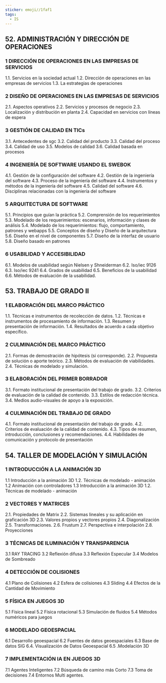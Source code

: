 ```yaml
---
sticker: emoji//1faf1
tags:
  - IS
---
```

## 52. ADMINISTRACIÓN Y DIRECCIÓN DE OPERACIONES 

### 1 DIRECCIÓN DE OPERACIONES EN LAS EMPRESAS DE SERVICIOS
1.1. Servicios en la sociedad actual 
1.2. Dirección de operaciones en las empresas de servicios 
1.3. La estrategias de operaciones

### 2 DISEÑO DE OPERACIONES EN LAS EMPRESAS DE SERVICIOS 
2.1. Aspectos operativos
2.2. Servicios y procesos de negocio
2.3. Localización y distribución en planta
2.4. Capacidad en servicios con líneas de espera

### 3 GESTIÓN DE CALIDAD EN TICs
3.1. Antecedentes de sgc 
3.2. Calidad del producto 
3.3. Calidad del proceso 
3.4. Calidad de uso 
3.5. Modelos de calidad 
3.6. Calidad basada en procesos 

### 4 INGENIERÍA DE SOFTWARE USANDO EL SWEBOK 
4.1. Gestión de la configuración del software
4.2. Gestión de la ingeniería del software 
4.3. Proceso de la ingeniería del software 
4.4. Instrumentos y métodos de la ingeniería del software 
4.5. Calidad del software 
4.6. Disciplinas relacionadas con la ingeniería del software 

### 5 ARQUITECTURA DE SOFTWARE
5.1. Principios que guían la práctica 
5.2. Comprensión de los requerimientos
5.3. Modelado de los requerimientos: escenarios, información y clases de análisis 
5.4. Modelado de los requerimientos: flujo, comportamiento, patrones y webapps 
5.5. Conceptos de diseño y Diseño de la arquitectura 
5.6. Diseño en el nivel de componentes 
5.7. Diseño de la interfaz de usuario
5.8. Diseño basado en patrones

### 6 USABILIDAD Y ACCESIBILIDAD
6.1. Modelos de usabilidad según Nielsen y Shneiderman 
6.2. Iso/iec 9126 
6.3. Iso/iec 9241
6.4. Grados de usabilidad 
6.5. Beneficios de la usabilidad 
6.6. Métodos de evaluación de la usabilidad.

## 53. TRABAJO DE GRADO II

### 1 ELABORACIÓN DEL MARCO PRÁCTICO 
1.1. Técnicas e instrumentos de recolección de datos.
1.2. Técnicas e instrumentos de procesamiento de información.
1.3. Resumen y presentación de información.
1.4. Resultados de acuerdo a cada objetivo específico.

### 2 CULMINACIÓN DEL MARCO PRÁCTICO 
2.1. Formas de demostración de hipótesis (si corresponde).
2.2. Propuesta de solución o aporte teórico.
2.3. Métodos de evaluación de viabilidades.
2.4. Técnicas de modelado y simulación.

### 3 ELABORACIÓN DEL PRIMER BORRADOR
3.1. Formato institucional de presentación del trabajo de grado.
3.2. Criterios de evaluación de la calidad de contenido.
3.3. Estilos de redacción técnica. 
3.4. Medios audio-visuales de apoyo a la exposición.

### 4 CULMINACIÓN DEL TRABAJO DE GRADO
4.1. Formato institucional de presentación del trabajo de grado.
4.2. Criterios de evaluación de la calidad de contenido. 
4.3. Tipos de resumen, introducción, conclusiones y recomendaciones. 4.4. Habilidades de comunicación y protocolo de presentación 

## 54. TALLER DE MODELACIÓN Y SIMULACIÓN

### 1 INTRODUCCIÓN A LA ANIMACIÓN 3D 
1.1 Introducción a la animación 3D 
1.2. Técnicas de modelado - animación 
1.2 Animación con controladores 1.3 Introducción a la animación 3D 
1.2. Técnicas de modelado - animación 

### 2 VECTORES Y MATRICES
2.1. Propiedades de Matrix
2.2. Sistemas lineales y su aplicación en graficación 3D 
2.3. Valores propios y vectores propios
2.4. Diagonalización 
2.5. Transformaciones. 
2.6. Frustum 
2.7. Perspectiva e interpolación
2.8. Proyecciones 

### 3 TÉCNICAS DE ILUMINACIÓN Y TRANSPARENCIA
3.1 RAY TRACING 
3.2 Reflexión difusa 
3.3 Reflexión Especular 
3.4 Modelos de Sombreado 

### 4 DETECCIÓN DE COLISIONES
4.1 Plano de Colisiones 
4.2 Esfera de colisiones 
4.3 Sliding 
4.4 Efectos de la Cantidad de Movimiento

### 5 FÍSICA EN JUEGOS 3D 
5.1 Física lineal 
5.2 Física rotacional
5.3 Simulación de fluidos
5.4 Métodos numéricos para juegos

### 6 MODELADO GEOESPACIAL 
6.1 Desarrollo geoespacial 
6.2 Fuentes de datos geoespaciales 
6.3 Base de datos SIG 
6.4. Visualización de Datos Geoespacial 
6.5 .Modelación 3D 

### 7 IMPLEMENTACIÓN IA EN JUEGOS 3D
7.1 Agentes Inteligentes 
7.2 Búsqueda de camino más Corto
7.3 Toma de decisiones
7.4 Entornos Multi agentes.

